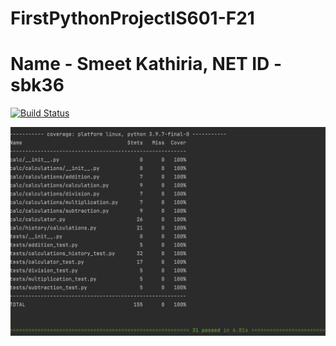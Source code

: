 # FirstPythonProjectIS601-F21
# Name - Smeet Kathiria, NET ID -sbk36
[![Build Status](https://app.travis-ci.com/sbk36/FirstPythonProjectIS218-F21.svg?branch=calc_Refactor_SK)](https://app.travis-ci.com/sbk36/FirstPythonProjectIS218-F21)

![test_result](App/cov.png)
